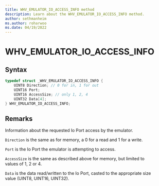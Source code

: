 ```yaml
---
title: WHV_EMULATOR_IO_ACCESS_INFO method
description: Learn about the WHV_EMULATOR_IO_ACCESS_INFO method. 
author: sethmanheim
ms.author: roharwoo
ms.date: 04/19/2022
---
```


# WHV_EMULATOR_IO_ACCESS_INFO


## Syntax

```c
typedef struct _WHV_EMULATOR_IO_ACCESS_INFO {
    UINT8 Direction; // 0 for in, 1 for out
    UINT16 Port;
    UINT16 AccessSize; // only 1, 2, 4
    UINT32 Data[4];
} WHV_EMULATOR_IO_ACCESS_INFO;
```
## Remarks
Information about the requested Io Port access by the emulator.

`Direction` is the same as for memory, a 0 for a read and 1 for a write.

`Port` is the Io Port the emulator is attempting to access.

`AccessSize` is the same as described above for memory, but limited to values of 1, 2 or 4.

`Data` is the data read/written to the Io Port, casted to the appropriate size value (UINT8, UINT16, UINT32).

